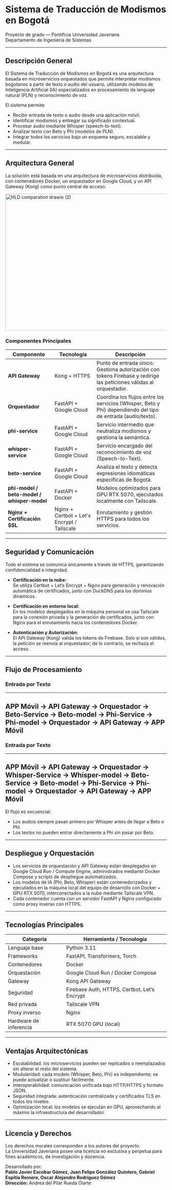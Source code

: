 # Sistema de Traducción de Modismos en Bogotá

Proyecto de grado — Pontificia Universidad Javeriana  
Departamento de Ingeniería de Sistemas  

---

## Descripción General

El Sistema de Traducción de Modismos en Bogotá es una arquitectura basada en microservicios orquestados que permite interpretar modismos bogotanos a partir de texto o audio del usuario, utilizando modelos de Inteligencia Artificial (IA) especializados en procesamiento de lenguaje natural (PLN) y reconocimiento de voz.

El sistema permite:
- Recibir entrada de texto o audio desde una aplicación móvil.  
- Identificar modismos y entregar su significado contextual.  
- Procesar audio mediante Whisper (speech-to-text).  
- Analizar texto con Beto y Phi (modelos de PLN).  
- Integrar todos los servicios bajo un esquema seguro, escalable y modular.  

---

## Arquitectura General

La solución está basada en una arquitectura de microservicios distribuida, con contenedores Docker, un orquestador en Google Cloud, y un API Gateway (Kong) como punto central de acceso.


<img width="1258" height="427" alt="HLD comparation drawio (2)" src="https://github.com/user-attachments/assets/0bc76d08-d23d-4ec9-aeb8-3b622d093eda" />



### Componentes Principales

| Componente | Tecnología | Descripción |
|-------------|-------------|-------------|
| **API Gateway** | Kong + HTTPS | Punto de entrada único. Gestiona autorización con tokens Firebase y redirige las peticiones válidas al orquestador. |
| **Orquestador** | FastAPI + Google Cloud | Coordina los flujos entre los servicios (Whisper, Beto y Phi) dependiendo del tipo de entrada (audio/texto). |
| **phi-service** | FastAPI + Google Cloud | Servicio intermedio que neutraliza modismos y gestiona la semántica. |
| **whisper-service** | FastAPI + Google Cloud | Servicio encargado del reconocimiento de voz (Speech-to-Text). |
| **beto-service** | FastAPI + Google Cloud | Analiza el texto y detecta expresiones idiomáticas específicas de Bogotá. |
| **phi-model / beto-model / whisper-model** | FastAPI + Docker | Modelos optimizados para GPU RTX 5070, ejecutados localmente con Tailscale. |
| **Nginx + Certificación SSL** | Nginx + Certbot + Let's Encrypt / Tailscale | Enrutamiento y gestión HTTPS para todos los servicios. |

---

## Seguridad y Comunicación

Todo el sistema se comunica únicamente a través de HTTPS, garantizando confidencialidad e integridad.

- **Certificación en la nube:**  
  Se utiliza Certbot + Let’s Encrypt + Nginx para generación y renovación automática de certificados, junto con DuckDNS para los dominios dinámicos.  

- **Certificación en entorno local:**  
  En los modelos desplegados en la máquina personal se usa Tailscale para la conexión privada y la generación de certificados, junto con Nginx para el enrutamiento hacia los contenedores Docker.  

- **Autenticación y Autorización:**  
  El API Gateway (Kong) valida los tokens de Firebase. Solo si son válidos, la petición se reenvía al orquestador; de lo contrario, se rechaza el acceso.  

---

## Flujo de Procesamiento

### Entrada por Texto
---
APP Móvil → API Gateway → Orquestador → Beto-Service → Beto-model → Phi-Service → Phi-model → Orquestador → API Gateway -> APP Móvil 
---
### Entrada por Texto
---
APP Móvil → API Gateway → Orquestador → Whisper-Service → Whisper-model → Beto-Service → Beto-model → Phi-Service → Phi-model → Orquestador → API Gateway -> APP Móvil 
---

El flujo es secuencial:  
- Los audios siempre pasan primero por Whisper antes de llegar a Beto o Phi.  
- Los textos no pueden entrar directamente a Phi sin pasar por Beto.  

---

## Despliegue y Orquestación

- Los servicios de orquestación y API Gateway están desplegados en Google Cloud Run / Compute Engine, administrados mediante Docker Compose y scripts de despliegue automatizados.  
- Los modelos de IA (Phi, Beto, Whisper) están contenedorizados y ejecutados en la máquina local del equipo de desarrollo con Docker + GPU RTX 5070, interconectados a la nube mediante Tailscale VPN.  
- Cada contenedor cuenta con un servidor FastAPI y Nginx configurado como proxy inverso con HTTPS.  

---

## Tecnologías Principales

| Categoría | Herramienta / Tecnología |
|------------|--------------------------|
| Lenguaje base | Python 3.11 |
| Frameworks | FastAPI, Transformers, Torch |
| Contenedores | Docker |
| Orquestación | Google Cloud Run / Docker Compose |
| Gateway | Kong API Gateway |
| Seguridad | Firebase Auth, HTTPS, Certbot, Let’s Encrypt |
| Red privada | Tailscale VPN |
| Proxy inverso | Nginx |
| Hardware de inferencia | RTX 5070 GPU (local) |

---

## Ventajas Arquitectónicas

- Escalabilidad: los microservicios pueden ser replicados o reemplazados sin alterar el resto del sistema.  
- Modularidad: cada modelo (Whisper, Beto, Phi) es independiente; se puede actualizar o sustituir fácilmente.  
- Interoperabilidad: comunicación unificada bajo HTTP/HTTPS y formato JSON.  
- Seguridad integrada: autenticación centralizada y certificados TLS en todos los niveles.  
- Optimización local: los modelos se ejecutan en GPU, aprovechando al máximo la infraestructura del desarrollador.  

---

## Licencia y Derechos

Los derechos morales corresponden a los autores del proyecto.  
La Universidad Javeriana posee una licencia no exclusiva y perpetua para fines académicos, de investigación y docencia.  

Desarrollado por:  
**Pablo Javier Escobar Gómez, Juan Felipe González Quintero, Gabriel Espitia Romero, Oscar Alejandro Rodríguez Gómez**  
**Dirección:** Andrea del Pilar Rueda Olarte  

